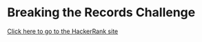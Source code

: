 # Breaking the Records Challenge #
[Click here to go to the HackerRank site ](https://www.hackerrank.com/challenges/breaking-best-and-worst-records)
